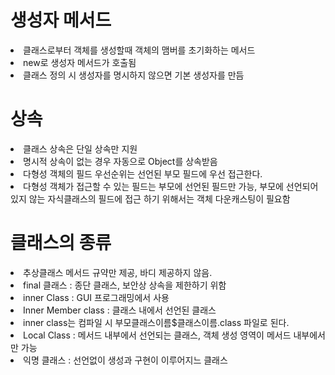 <h1>생성자 메서드</h1>
<li>클래스로부터 객체를 생성할때 객체의 맴버를 초기화하는 메서드</li>
<li>new로 생성자 메서드가 호출됨</li>
<li>클래스 정의 시 생성자를 명시하지 않으면 기본 생성자를 만듬</li>

<h1>상속</h1>
<li>클래스 상속은 단일 상속만 지원</li>
<li>명시적 상속이 없는 경우 자동으로 Object를 상속받음</li>
<li>다형성 객체의 필드 우선순위는 선언된 부모 필드에 우선 접근한다.</li>
<li>다형성 객체가 접근할 수 있는 필드는 부모에 선언된 필드만 가능, 부모에 선언되어 있지 않는 자식클래스의 필드에 접근 하기 위해서는 객체 다운캐스팅이 필요함</li>

<h1>클래스의 종류</h1>
<li>추상클래스 메서드 규약만 제공, 바디 제공하지 않음. </li>
<li>final 클래스 : 종단 클래스, 보안상 상속을 제한하기 위함</li>
<li>inner Class : GUI 프로그래밍에서 사용 </li>
<li>Inner Member class : 클래스 내에서 선언된 클래스</li>
<li>inner class는 컴파일 시 부모클래스이름$클래스이름.class 파일로 된다.</li>
<li>Local Class : 메서드 내부에서 선언되는 클래스, 객체 생성 영역이 메서드 내부에서만 가능</li>
<li>익명 클래스 : 선언없이 생성과 구현이 이루어지느 클래스</li>